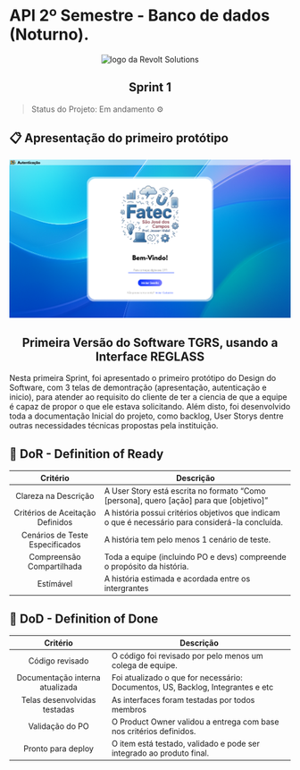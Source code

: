 # API 2º Semestre - Banco de dados (Noturno).

<p align="center">
      <img src="settings/logo.PNG" alt="logo da Revolt Solutions" width="400">
      <h2 align="center"> Sprint 1</h2>
</p>

> Status do Projeto: Em andamento ⚙️ 
>

## 📋 Apresentação do primeiro protótipo <a id="backlog"></a>

<p align="center">
      <img src="settings/demo.png" alt="Demonstração do Software" width="1000">
      <h2 align="center"> Primeira Versão do Software TGRS, usando a Interface REGLASS</h2>

Nesta primeira Sprint, foi apresentado o primeiro protótipo do Design do Software, com 3 telas de demontração (apresentação, autenticação e inicio), para atender ao requisito do cliente de ter a ciencia de que a equipe é capaz de propor o que ele estava solicitando. Além disto, foi desenvolvido toda a documentação Inicial do projeto, como backlog, User Storys dentre outras necessidades técnicas propostas pela instituição.
</p>

## 🏅 DoR - Definition of Ready <a id="dor"></a>

|             Critério             | Descrição                                                                                         |
| :------------------------------: | ------------------------------------------------------------------------------------------------- |
|       Clareza na Descrição       | A User Story está escrita no formato “Como [persona], quero [ação] para que [objetivo]”           |
| Critérios de Aceitação Definidos | A história possui critérios objetivos que indicam o que é necessário para considerá-la concluída. |
| Cenários de Teste Especificados  | A história tem pelo menos 1 cenário de teste.                                                     |
|    Compreensão Compartilhada     | Toda a equipe (incluindo PO e devs) compreende o propósito da história.                           |
|            Estímável             | A história estimada e acordada entre os intergrantes                                              |



## 🏅 DoD - Definition of Done <a id="dod"></a>

|                 Critério                 | Descrição                                                                            |
| :--------------------------------------: | ------------------------------------------------------------------------------------ |
|             Código revisado              | O código foi revisado por pelo menos um colega de equipe.                            |
|     Documentação interna atualizada      | Foi atualizado o que for necessário: Documentos, US, Backlog, Integrantes e etc      |
|        Telas desenvolvidas testadas      | As interfaces foram testadas por todos membros                                       |
|             Validação do PO              | O Product Owner validou a entrega com base nos critérios definidos.                  |
|            Pronto para deploy            | O item está testado, validado e pode ser integrado ao produto final.                 |

